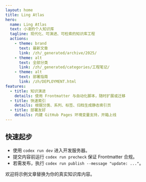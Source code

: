 ```yaml
---
layout: home
title: Ling Atlas
hero:
  name: Ling Atlas
  text: 小凌的个人知识库
  tagline: 现代化、可演进、可检索的知识库工程
  actions:
    - theme: brand
      text: 最新文章
      link: /zh/_generated/archive/2025/
    - theme: alt
      text: 全部分类
      link: /zh/_generated/categories/工程笔记/
    - theme: alt
      text: 部署指南
      link: /zh/DEPLOYMENT.html
features:
  - title: 知识演进
    details: 使用 Frontmatter 与自动化脚本，随时扩展或迁移
  - title: 快速索引
    details: 根据分类、系列、标签、归档生成静态索引页
  - title: 部署友好
    details: 内建 GitHub Pages 环境变量支持，开箱上线
---
```


## 快速起步

- 使用 `codex run dev` 进入开发服务器。
- 提交内容前运行 `codex run precheck` 保证 Frontmatter 合规。
- 若需发布，执行 `codex run publish --message "update: ..."`。

欢迎将示例文章替换为你的真实知识库内容。
